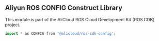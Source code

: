 ## Aliyun ROS CONFIG Construct Library

This module is part of the AliCloud ROS Cloud Development Kit (ROS CDK) project.

```go
import * as CONFIG from '@alicloud/ros-cdk-config';
```
